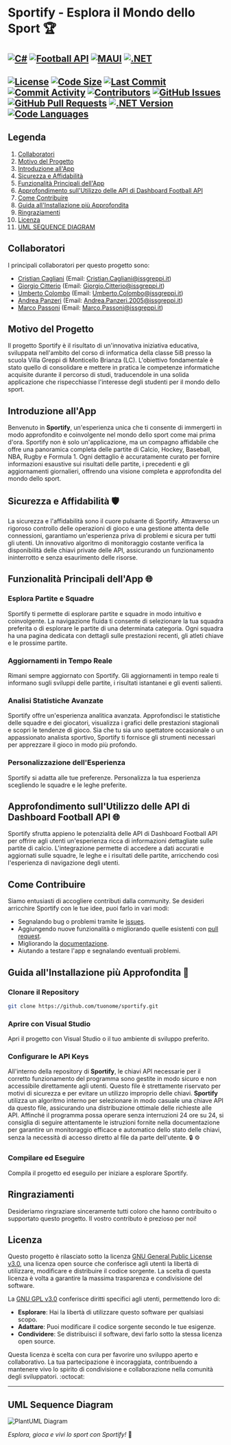 # Sportify - Esplora il Mondo dello Sport 🏆

[![C#](https://img.shields.io/badge/C%23-FFA500.svg?style=for-the-badge&logo=c-sharp&logoColor=white)](https://learn.microsoft.com/it-it/dotnet/csharp/)
[![Football API](https://img.shields.io/badge/Football_API-800080.svg?style=for-the-badge)](https://dashboard.api-football.com/)
[![MAUI](https://img.shields.io/badge/MAUI-2B579A.svg?style=for-the-badge&logo=.net&logoColor=white)](https://learn.microsoft.com/it-it/dotnet/maui/what-is-maui?view=net-maui-8.0)
[![.NET](https://img.shields.io/badge/.NET-FF5733.svg?style=for-the-badge&logo=.net&logoColor=white)](https://dotnet.microsoft.com/en-us/download/dotnet/7.0/)
---
[![License](https://img.shields.io/badge/License-GPL%203.0-007EC6.svg?style=for-the-badge)](https://opensource.org/licenses/GPL-3.0)
[![Code Size](https://img.shields.io/github/languages/code-size/Spoortify/SpoortifyProject?style=for-the-badge&color=CD5C5C)](https://github.com/Spoortify/SpoortifyProject)
[![Last Commit](https://img.shields.io/github/last-commit/Spoortify/SpoortifyProject?style=for-the-badge&color=20B2AA)](https://github.com/Spoortify/SpoortifyProject)
[![Commit Activity](https://img.shields.io/github/commit-activity/m/Spoortify/SpoortifyProject?style=for-the-badge&color=BA55D3)](https://github.com/Spoortify/SpoortifyProject)
[![Contributors](https://img.shields.io/github/contributors/Spoortify/SpoortifyProject?style=for-the-badge&color=4CAF50)](https://github.com/Spoortify/SpoortifyProject/graphs/contributors)
[![GitHub Issues](https://img.shields.io/github/issues/Spoortify/SpoortifyProject?style=for-the-badge&color=FF4500)](https://github.com/Spoortify/SpoortifyProject/issues)
[![GitHub Pull Requests](https://img.shields.io/github/issues-pr/Spoortify/SpoortifyProject?style=for-the-badge&color=FFD700)](https://github.com/Spoortify/SpoortifyProject/pulls)
[![.NET Version](https://img.shields.io/badge/.NET%20Version-512BD4.svg?style=for-the-badge&logo=.net&logoColor=white)](https://dotnet.microsoft.com/download/dotnet/7.0)
[![Code Languages](https://img.shields.io/badge/Code%20Languages-csharp%2050%25%2C%20javascript%2030%25%2C%20python%2020%25-blueviolet.svg?style=for-the-badge)](https://github.com/Spoortify/SpoortifyProject/blob/README/.github/workflows/items/analisi_codice.yml)
---

## Legenda
1. [Collaboratori](#collaboratori)
2. [Motivo del Progetto](#motivo-del-progetto)
3. [Introduzione all'App](#introduzione-allapp)
4. [Sicurezza e Affidabilità](#sicurezza-e-affidabilità)
5. [Funzionalità Principali dell'App](#funzionalità-principali-dellapp)
6. [Approfondimento sull'Utilizzo delle API di Dashboard Football API](#approfondimento-sullutilizzo-delle-api-di-dashboard-football-api)
7. [Come Contribuire](#come-contribuire)
8. [Guida all'Installazione più Approfondita](#guida-allinstallazione-più-approfondita)
9. [Ringraziamenti](#ringraziamenti)
10. [Licenza](#licenza)
11. [UML SEQUENCE DIAGRAM](#uml-sequence-diagram)

## Collaboratori <a name="collaboratori"></a>

I principali collaboratori per questo progetto sono:

- [Cristian Cagliani](https://github.com/CristianCagliani) (Email: Cristian.Cagliani@issgreppi.it)
- [Giorgio Citterio](https://github.com/GiorgioCitterio) (Email: Giorgio.Citterio@issgreppi.it)
- [Umberto Colombo](https://github.com/umbecol) (Email: Umberto.Colombo@issgreppi.it)
- [Andrea Panzeri](https://github.com/AndreaPanzeri) (Email: Andrea.Panzeri.2005@issgreppi.it)
- [Marco Passoni](https://github.com/MarcoPassoni) (Email: Marco.Passoni@issgreppi.it)

## Motivo del Progetto <a name="motivo-del-progetto"></a>

Il progetto Sportify è il risultato di un'innovativa iniziativa educativa, sviluppata nell'ambito del corso di informatica della classe 5iB presso la scuola Villa Greppi di Monticello Brianza (LC). L'obiettivo fondamentale è stato quello di consolidare e mettere in pratica le competenze informatiche acquisite durante il percorso di studi, traducendole in una solida applicazione che rispecchiasse l'interesse degli studenti per il mondo dello sport.

## Introduzione all'App <a name="introduzione-allapp"></a>

Benvenuto in **Sportify**, un'esperienza unica che ti consente di immergerti in modo approfondito e coinvolgente nel mondo dello sport come mai prima d'ora. Sportify non è solo un'applicazione, ma un compagno affidabile che offre una panoramica completa delle partite di Calcio, Hockey, Baseball, NBA, Rugby e Formula 1. Ogni dettaglio è accuratamente curato per fornire informazioni esaustive sui risultati delle partite, i precedenti e gli aggiornamenti giornalieri, offrendo una visione completa e approfondita del mondo dello sport.

## Sicurezza e Affidabilità 🛡️ <a name="sicurezza-e-affidabilità"></a>

La sicurezza e l'affidabilità sono il cuore pulsante di Sportify. Attraverso un rigoroso controllo delle operazioni di gioco e una gestione attenta delle connessioni, garantiamo un'esperienza priva di problemi e sicura per tutti gli utenti. Un innovativo algoritmo di monitoraggio costante verifica la disponibilità delle chiavi private delle API, assicurando un funzionamento ininterrotto e senza esaurimento delle risorse.

## Funzionalità Principali dell'App 🌐 <a name="funzionalità-principali-dellapp"></a>

### Esplora Partite e Squadre

Sportify ti permette di esplorare partite e squadre in modo intuitivo e coinvolgente. La navigazione fluida ti consente di selezionare la tua squadra preferita o di esplorare le partite di una determinata categoria. Ogni squadra ha una pagina dedicata con dettagli sulle prestazioni recenti, gli atleti chiave e le prossime partite.

### Aggiornamenti in Tempo Reale

Rimani sempre aggiornato con Sportify. Gli aggiornamenti in tempo reale ti informano sugli sviluppi delle partite, i risultati istantanei e gli eventi salienti.

### Analisi Statistiche Avanzate

Sportify offre un'esperienza analitica avanzata. Approfondisci le statistiche delle squadre e dei giocatori, visualizza i grafici delle prestazioni stagionali e scopri le tendenze di gioco. Sia che tu sia uno spettatore occasionale o un appassionato analista sportivo, Sportify ti fornisce gli strumenti necessari per apprezzare il gioco in modo più profondo.

### Personalizzazione dell'Esperienza

Sportify si adatta alle tue preferenze. Personalizza la tua esperienza scegliendo le squadre e le leghe preferite.

## Approfondimento sull'Utilizzo delle API di Dashboard Football API 🌐 <a name="approfondimento-sullutilizzo-delle-api-di-dashboard-football-api"></a>

Sportify sfrutta appieno le potenzialità delle API di Dashboard Football API per offrire agli utenti un'esperienza ricca di informazioni dettagliate sulle partite di calcio. L'integrazione permette di accedere a dati accurati e aggiornati sulle squadre, le leghe e i risultati delle partite, arricchendo così l'esperienza di navigazione degli utenti.

## Come Contribuire <a name="come-contribuire"></a>

Siamo entusiasti di accogliere contributi dalla community. Se desideri arricchire Sportify con le tue idee, puoi farlo in vari modi:

- Segnalando bug o problemi tramite le [issues](https://github.com/Spoortify/SpoortifyProject/issues).
- Aggiungendo nuove funzionalità o migliorando quelle esistenti con [pull request](https://github.com/Spoortify/SpoortifyProject/pulls).
- Migliorando la [documentazione](https://github.com/Spoortify/SpoortifyProject/tree/UML/docs).
- Aiutando a testare l'app e segnalando eventuali problemi.

## Guida all'Installazione più Approfondita 🚀 <a name="guida-allinstallazione-più-approfondita"></a>

### Clonare il Repository

```bash
git clone https://github.com/tuonome/sportify.git
```

### Aprire con Visual Studio

Apri il progetto con Visual Studio o il tuo ambiente di sviluppo preferito.

### Configurare le API Keys

All'interno della repository di **Sportify**, le chiavi API necessarie per il corretto funzionamento del programma sono gestite in modo sicuro e non accessibile direttamente agli utenti. Questo file è strettamente riservato per motivi di sicurezza e per evitare un utilizzo improprio delle chiavi. **Sportify** utilizza un algoritmo interno per selezionare in modo casuale una chiave API da questo file, assicurando una distribuzione ottimale delle richieste alle API. Affinché il programma possa operare senza interruzioni 24 ore su 24, si consiglia di seguire attentamente le istruzioni fornite nella documentazione per garantire un monitoraggio efficace e automatico dello stato delle chiavi, senza la necessità di accesso diretto al file da parte dell'utente. :lock: :gear:

### Compilare ed Eseguire

Compila il progetto ed eseguilo per iniziare a esplorare Sportify.

## Ringraziamenti <a name="ringraziamenti"></a>

Desideriamo ringraziare sinceramente tutti coloro che hanno contribuito o supportato questo progetto. Il vostro contributo è prezioso per noi!

## Licenza <a name="licenza"></a>
Questo progetto è rilasciato sotto la licenza [GNU General Public License v3.0](https://opensource.org/licenses/GPL-3.0), una licenza open source che conferisce agli utenti la libertà di utilizzare, modificare e distribuire il codice sorgente. La scelta di questa licenza è volta a garantire la massima trasparenza e condivisione del software.

La [GNU GPL v3.0](https://github.com/Spoortify/SpoortifyProject/blob/main/LICENSE) conferisce diritti specifici agli utenti, permettendo loro di:

- **Esplorare**: Hai la libertà di utilizzare questo software per qualsiasi scopo.
- **Adattare**: Puoi modificare il codice sorgente secondo le tue esigenze.
- **Condividere**: Se distribuisci il software, devi farlo sotto la stessa licenza open source.

Questa licenza è scelta con cura per favorire uno sviluppo aperto e collaborativo. La tua partecipazione è incoraggiata, contribuendo a mantenere vivo lo spirito di condivisione e collaborazione nella comunità degli sviluppatori. :octocat:

----
## UML Sequence Diagram <a name="uml-sequence-diagram"></a>
<img src="https://www.planttext.com/api/plantuml/png/d5HBRjj03Dth54HMAM3d05u42TAD2pG9BBHxUaGh1CP3TuPoK5-jYnwfLoZriVMf0WDTIPmPFZxoaVppw_T3KenQxNsch9xWCsCPSRz7A1Xo-b5HE24iOHsK8fvO0i4t9RCMy9tfVG5F4ZIAznGNy5KAyd3x69MTU5G1GoHLB3sRzIdBqAd43Y7RIXKAZ3yXFqZK6YvpBLfxqaDdzfwrUzX4oGfKt68Yk7byNQ-WmFIs5Op57HvukHFHBNf_vsH_0vZ0temmDfGE4X8rZFY8UauhQp-mlEzPhI1tP2c05qZrOU_KCx_yNLnx-Yju5kKTEuJao2jsC0ND04t01qMOs7MW9lSDkpScKx8suM0tPwAGo5EjcbM_nwsBKRzSpZ7Ti7dMM5_ob-UvaBq6AnCtKMJqV3fr3cFohLJzxtp8bxAq9f4608e1f96-Gk0f4e9q_cDbnqmknqCoz-CxWxFCOzMs-OpRsUhJw6YCRvsHCkfJTMSfp4fWMh9MRBqoyPn2TgD08sa_h5dRo-jmP9mmjb71PfwlTFOSM_lVKRIDSUHKjRgr1RG9vGzQ_8ggEVeZDlu3K3DkZMeWHobXP5id_zDi5xgf3cAhgMIPf_fFSQVpEBphjiS3XSAswLy0003__mC0" alt="PlantUML Diagram">

*Esplora, gioca e vivi lo sport con Sportify!* 🌟
